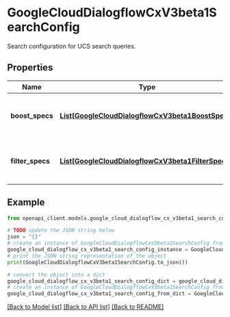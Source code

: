 # GoogleCloudDialogflowCxV3beta1SearchConfig

Search configuration for UCS search queries.

## Properties

Name | Type | Description | Notes
------------ | ------------- | ------------- | -------------
**boost_specs** | [**List[GoogleCloudDialogflowCxV3beta1BoostSpecs]**](GoogleCloudDialogflowCxV3beta1BoostSpecs.md) | Optional. Boosting configuration for the datastores. | [optional] 
**filter_specs** | [**List[GoogleCloudDialogflowCxV3beta1FilterSpecs]**](GoogleCloudDialogflowCxV3beta1FilterSpecs.md) | Optional. Filter configuration for the datastores. | [optional] 

## Example

```python
from openapi_client.models.google_cloud_dialogflow_cx_v3beta1_search_config import GoogleCloudDialogflowCxV3beta1SearchConfig

# TODO update the JSON string below
json = "{}"
# create an instance of GoogleCloudDialogflowCxV3beta1SearchConfig from a JSON string
google_cloud_dialogflow_cx_v3beta1_search_config_instance = GoogleCloudDialogflowCxV3beta1SearchConfig.from_json(json)
# print the JSON string representation of the object
print(GoogleCloudDialogflowCxV3beta1SearchConfig.to_json())

# convert the object into a dict
google_cloud_dialogflow_cx_v3beta1_search_config_dict = google_cloud_dialogflow_cx_v3beta1_search_config_instance.to_dict()
# create an instance of GoogleCloudDialogflowCxV3beta1SearchConfig from a dict
google_cloud_dialogflow_cx_v3beta1_search_config_from_dict = GoogleCloudDialogflowCxV3beta1SearchConfig.from_dict(google_cloud_dialogflow_cx_v3beta1_search_config_dict)
```
[[Back to Model list]](../README.md#documentation-for-models) [[Back to API list]](../README.md#documentation-for-api-endpoints) [[Back to README]](../README.md)


